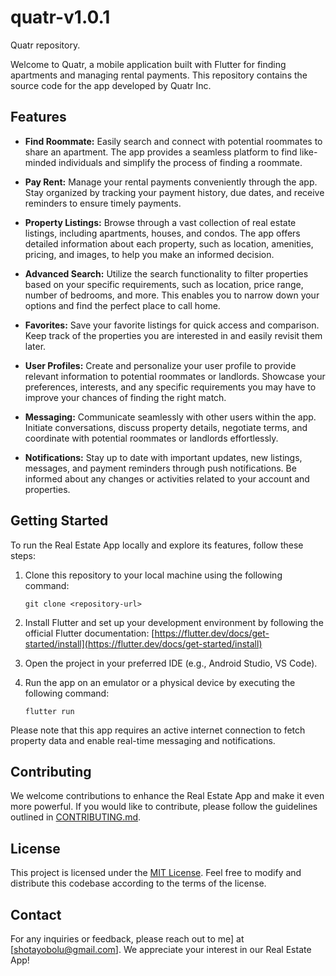# quatr-v1.0.1
Quatr repository.

Welcome to Quatr, a mobile application built with Flutter for finding apartments and managing rental payments. This repository contains the source code for the app developed by Quatr Inc.

## Features

- **Find Roommate:** Easily search and connect with potential roommates to share an apartment. The app provides a seamless platform to find like-minded individuals and simplify the process of finding a roommate.

- **Pay Rent:** Manage your rental payments conveniently through the app. Stay organized by tracking your payment history, due dates, and receive reminders to ensure timely payments.

- **Property Listings:** Browse through a vast collection of real estate listings, including apartments, houses, and condos. The app offers detailed information about each property, such as location, amenities, pricing, and images, to help you make an informed decision.

- **Advanced Search:** Utilize the search functionality to filter properties based on your specific requirements, such as location, price range, number of bedrooms, and more. This enables you to narrow down your options and find the perfect place to call home.

- **Favorites:** Save your favorite listings for quick access and comparison. Keep track of the properties you are interested in and easily revisit them later.

- **User Profiles:** Create and personalize your user profile to provide relevant information to potential roommates or landlords. Showcase your preferences, interests, and any specific requirements you may have to improve your chances of finding the right match.

- **Messaging:** Communicate seamlessly with other users within the app. Initiate conversations, discuss property details, negotiate terms, and coordinate with potential roommates or landlords effortlessly.

- **Notifications:** Stay up to date with important updates, new listings, messages, and payment reminders through push notifications. Be informed about any changes or activities related to your account and properties.

## Getting Started

To run the Real Estate App locally and explore its features, follow these steps:

1. Clone this repository to your local machine using the following command:

   ```
   git clone <repository-url>
   ```

2. Install Flutter and set up your development environment by following the official Flutter documentation: [https://flutter.dev/docs/get-started/install](https://flutter.dev/docs/get-started/install)

3. Open the project in your preferred IDE (e.g., Android Studio, VS Code).

4. Run the app on an emulator or a physical device by executing the following command:

   ```
   flutter run
   ```

Please note that this app requires an active internet connection to fetch property data and enable real-time messaging and notifications.

## Contributing

We welcome contributions to enhance the Real Estate App and make it even more powerful. If you would like to contribute, please follow the guidelines outlined in [CONTRIBUTING.md](CONTRIBUTING.md).

## License

This project is licensed under the [MIT License](LICENSE). Feel free to modify and distribute this codebase according to the terms of the license.

## Contact

For any inquiries or feedback, please reach out to me] at [shotayobolu@gmail.com]. We appreciate your interest in our Real Estate App!

